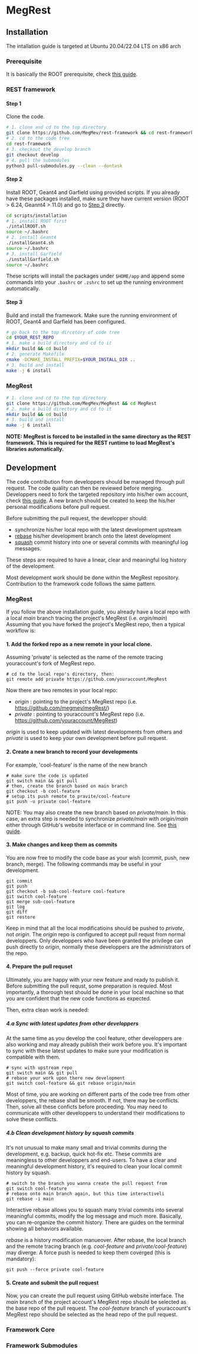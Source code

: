# MegRest
## Installation
The intallation guide is targeted at Ubuntu 20.04/22.04 LTS on x86 arch

### Prerequisite
It is basically the ROOT prerequisite, check [this guide](https://root.cern/install/dependencies/).

### REST framework
#### Step 1
Clone the code.
```bash
# 1. clone and cd to the top directory
git clone https://github.com/MegMev/rest-framework && cd rest-framework
# 2. cd to the code tree
cd rest-framework
# 3. checkout the develop branch
git checkout develop
# 4. pull the submodules
python3 pull-submodules.py --clean --dontask
```

#### Step 2
Install ROOT, Geant4 and Garfield using provided scripts.
If you already have these packages installed, make sure they have current version (ROOT > 6.24, Geannt4 > 11.0) and go to [Step 3](#step-3) directly.
```bash
cd scripts/installation
# 1. install ROOT first
./intallROOT.sh
source ~/.bashrc
# 2. install Geant4
./installGeant4.sh
source ~/.bashrc
# 3. install Garfield
./installGarfield.sh
source ~/.bashrc
```
These scripts will install the packages under `$HOME/app` and append some commands into your `.bashrc` or `.zshrc` to
set up the running environment automatically.

#### Step 3
Build and install the framework.
Make sure the running environment of ROOT, Geant4 and Garfield has been configured.
```bash
# go back to the top dircetory of code tree
cd $YOUR_REST_REPO
# 1. make a build directory and cd to it
mkdir build && cd build
# 2. generate Makefile
cmake -DCMAKE_INSTALL_PREFIX=$YOUR_INSTALL_DIR ..
# 3. build and install
make -j 6 install
```

### MegRest
```bash
# 1. clone and cd to the top directory
git clone https://github.com/MegMev/MegRest && cd MegRest
# 2. make a build directory and cd to it
mkdir build && cd build
# 3. build and install
make -j 6 install
```
**NOTE:
MegRest is forced to be installed in the same directory as the REST framework.
This is required for the REST runtime to load MegRest's libraries automatically.**

## Development
The code contribution from developpers should be managed through pull request.
The code quality can then be reviewed before merging.
Developpers need to fork the targeted repository into his/her own account, check [this guide](https://docs.github.com/en/get-started/quickstart/contributing-to-projects).
A new branch should be created to keep the his/her personal modifications before pull request.

Before submitting the pull request, the developper should:
- synchronize his/her local repo with the latest development upstream
- [rebase](https://www.atlassian.com/git/tutorials/rewriting-history/git-rebase) his/her development branch onto the latest development
- [squash](https://www.baeldung.com/ops/git-squash-commits) commit history into one or several commits with meaningful log messages.

These steps are required to have a linear, clear and meaningful log history of the development.

Most development work should be done within the MegRest repository.
Contribution to the framework code follows the same pattern.

### MegRest
If you follow the above installation guide, you already have a local repo with a local _main_ branch tracing the project's MegRest (i.e. _orgin/main_)
Assuming that you have forked the project's MegRest repo, then a typical workflow is:

#### 1. Add the forked repo as a new remote in your local clone.
Assuming 'private' is selected as the name of the remote tracing youraccount's fork of MegRest repo.
```
# cd to the local repo's directory, then:
git remote add private https://github.com/youraccount/MegRest
```

Now there are two remotes in your local repo:
- _origin_ : pointing to the project's MegRest repo (i.e. https://github.com/megmev/megRest/)
- _private_ : pointing to youraccount's MegRest repo (i.e. https://github.com/youraccount/MegRest)

_origin_ is used to keep updated with latest developments from others and _private_ is used to keep your own development before pull request.

#### 2. Create a new branch to record your developments
For example, 'cool-feature' is the name of the new branch
```
# make sure the code is updated
git switch main && git pull
# then, create the branch based on main branch
git checkout -b cool-feature
# setup its push remote to pravite/cool-feature
git push -u private cool-feature
```
NOTE: You may also create the new branch based on _private/main_. In this case, an extra step is needed to synchronize _private/main_ with _origin/main_
either through GitHub's website interface or in command line. See [this guide](https://docs.github.com/en/pull-requests/collaborating-with-pull-requests/working-with-forks/syncing-a-fork).

#### 3. Make changes and keep them as commits
You are now free to modify the code base as your wish (commit, push, new branch, merge). The following commands may be useful in your development.
```
git commit
git push
git checkout -b sub-cool-feature cool-feature
git switch cool-feature
git merge sub-cool-feature
git log
git diff
git restore
```

Keep in mind that all the local modificatioins should be pushed to _private_, not _origin_.
The _origin_ repo is configured to accept pull requst from normal developpers.
Only developpers who have been granted the privilege can push directly to _origin_, normally these developpers are the administrators of the repo.

#### 4. Prepare the pull requset
Ultimately, you are happy with your new feature and ready to publish it.
Before submitting the pull requst, some preparation is requied.
Most importantly, a thorough test should be done in your local machine so that you are confident that the new code functions as expected.

Then, extra clean work is needed:
##### 4.a Sync with latest updates from other developpers
At the same time as you develop the cool feature, other developpers are also working and may already publish their work before you.
It's important to sync with these latest updates to make sure your modification is compatible with them.
```
# sync with upstream repo
git switch main && git pull
# rebase your work upon there new development
git switch cool-feature && git rebase origin/main
```
Most of time, you are working on different parts of the code tree from other developpers, the rebase shall be smooth.
If not, there may be conflicts.
Then, solve all these conficts before proceeding.
You may need to communicate with other developpers to understand their modifications to solve these conflicts.

##### 4.b Clean development history by squash commits
It's not unusual to make many small and trivial commits during the development, e.g. backup, quick hot-fix etc.
These commits are meaningless to other developpers and end-users.
To have a clear and meaningful development history, it's required to clean your local commit history by squash.

```
# switch to the branch you wanna create the pull request from
git switch cool-feature
# rebase onto main branch again, but this time interactiveli
git rebase -i main
```

Interactive rebase allows you to squash many trivial commits into several meaningful commits, modify the log message and much more.
Basically, you can re-organize the commit history. There are guides on the terminal showing all behaviors available.

_rebase_ is a history modification manueover. After rebase, the local branch and the remote tracing branch (e.g. _cool-feature_ and _private/cool-feature_)
may diverge. A force push is needed to keep them coverged (this is mandatory):
```
git push --force private cool-feature
```

#### 5. Create and submit the pull request
Now, you can create the pull request using GitHub website interface.
The _main_ branch of the project account's MegRest repo should be selected as the base repo of the pull request.
The _cool-feature_ branch of youraccount's MegRest repo should be selected as the head repo of the pull request.

### Framework Core
### Framework Submodules
